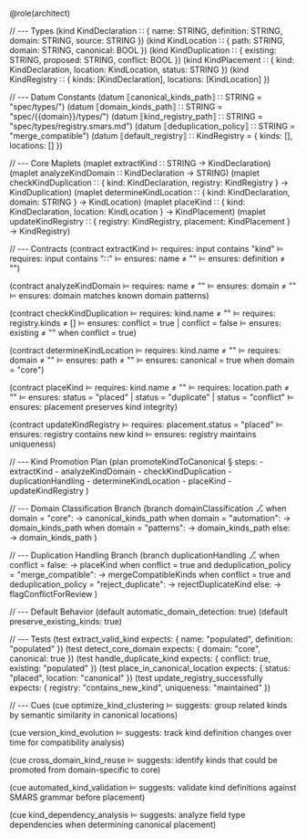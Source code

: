 @role(architect)

// --- Types
(kind KindDeclaration ∷ { name: STRING, definition: STRING, domain: STRING, source: STRING })
(kind KindLocation ∷ { path: STRING, domain: STRING, canonical: BOOL })
(kind KindDuplication ∷ { existing: STRING, proposed: STRING, conflict: BOOL })
(kind KindPlacement ∷ { kind: KindDeclaration, location: KindLocation, status: STRING })
(kind KindRegistry ∷ { kinds: [KindDeclaration], locations: [KindLocation] })

// --- Datum Constants
(datum ⟦canonical_kinds_path⟧ ∷ STRING = "spec/types/")
(datum ⟦domain_kinds_path⟧ ∷ STRING = "spec/{{domain}}/types/")
(datum ⟦kind_registry_path⟧ ∷ STRING = "spec/types/registry.smars.md")
(datum ⟦deduplication_policy⟧ ∷ STRING = "merge_compatible")
(datum ⟦default_registry⟧ ∷ KindRegistry = { kinds: [], locations: [] })

// --- Core Maplets
(maplet extractKind ∷ STRING → KindDeclaration)
(maplet analyzeKindDomain ∷ KindDeclaration → STRING)
(maplet checkKindDuplication ∷ { kind: KindDeclaration, registry: KindRegistry } → KindDuplication)
(maplet determineKindLocation ∷ { kind: KindDeclaration, domain: STRING } → KindLocation)
(maplet placeKind ∷ { kind: KindDeclaration, location: KindLocation } → KindPlacement)
(maplet updateKindRegistry ∷ { registry: KindRegistry, placement: KindPlacement } → KindRegistry)

// --- Contracts
(contract extractKind
  ⊨ requires: input contains "kind"
  ⊨ requires: input contains "∷"
  ⊨ ensures: name ≠ ""
  ⊨ ensures: definition ≠ "")

(contract analyzeKindDomain
  ⊨ requires: name ≠ ""
  ⊨ ensures: domain ≠ ""
  ⊨ ensures: domain matches known domain patterns)

(contract checkKindDuplication
  ⊨ requires: kind.name ≠ ""
  ⊨ requires: registry.kinds ≠ []
  ⊨ ensures: conflict = true | conflict = false
  ⊨ ensures: existing ≠ "" when conflict = true)

(contract determineKindLocation
  ⊨ requires: kind.name ≠ ""
  ⊨ requires: domain ≠ ""
  ⊨ ensures: path ≠ ""
  ⊨ ensures: canonical = true when domain = "core")

(contract placeKind
  ⊨ requires: kind.name ≠ ""
  ⊨ requires: location.path ≠ ""
  ⊨ ensures: status = "placed" | status = "duplicate" | status = "conflict"
  ⊨ ensures: placement preserves kind integrity)

(contract updateKindRegistry
  ⊨ requires: placement.status = "placed"
  ⊨ ensures: registry contains new kind
  ⊨ ensures: registry maintains uniqueness)

// --- Kind Promotion Plan
(plan promoteKindToCanonical
  § steps:
    - extractKind
    - analyzeKindDomain
    - checkKindDuplication
    - duplicationHandling
    - determineKindLocation
    - placeKind
    - updateKindRegistry
)

// --- Domain Classification Branch
(branch domainClassification
  ⎇ when domain = "core":
      → canonical_kinds_path
    when domain = "automation":
      → domain_kinds_path
    when domain = "patterns":
      → domain_kinds_path
    else:
      → domain_kinds_path
)

// --- Duplication Handling Branch
(branch duplicationHandling
  ⎇ when conflict = false:
      → placeKind
    when conflict = true and deduplication_policy = "merge_compatible":
      → mergeCompatibleKinds
    when conflict = true and deduplication_policy = "reject_duplicate":
      → rejectDuplicateKind
    else:
      → flagConflictForReview
)

// --- Default Behavior
(default automatic_domain_detection: true)
(default preserve_existing_kinds: true)

// --- Tests
(test extract_valid_kind expects: { name: "populated", definition: "populated" })
(test detect_core_domain expects: { domain: "core", canonical: true })
(test handle_duplicate_kind expects: { conflict: true, existing: "populated" })
(test place_in_canonical_location expects: { status: "placed", location: "canonical" })
(test update_registry_successfully expects: { registry: "contains_new_kind", uniqueness: "maintained" })

// --- Cues
(cue optimize_kind_clustering
  ⊨ suggests: group related kinds by semantic similarity in canonical locations)

(cue version_kind_evolution
  ⊨ suggests: track kind definition changes over time for compatibility analysis)

(cue cross_domain_kind_reuse
  ⊨ suggests: identify kinds that could be promoted from domain-specific to core)

(cue automated_kind_validation
  ⊨ suggests: validate kind definitions against SMARS grammar before placement)

(cue kind_dependency_analysis
  ⊨ suggests: analyze field type dependencies when determining canonical placement)
